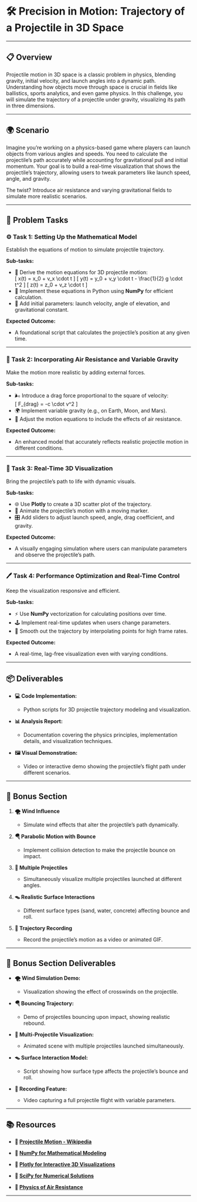 # 🛠️ Precision in Motion: Trajectory of a Projectile in 3D Space

---

## 📋 Overview
Projectile motion in 3D space is a classic problem in physics, blending gravity, initial velocity, and launch angles into a dynamic path. Understanding how objects move through space is crucial in fields like ballistics, sports analytics, and even game physics. In this challenge, you will simulate the trajectory of a projectile under gravity, visualizing its path in three dimensions.

---

## 🌍 Scenario
Imagine you’re working on a physics-based game where players can launch objects from various angles and speeds. You need to calculate the projectile’s path accurately while accounting for gravitational pull and initial momentum. Your goal is to build a real-time visualization that shows the projectile’s trajectory, allowing users to tweak parameters like launch speed, angle, and gravity. 

The twist? Introduce air resistance and varying gravitational fields to simulate more realistic scenarios.

---

## 📝 Problem Tasks

### ⚙️ Task 1: Setting Up the Mathematical Model
Establish the equations of motion to simulate projectile trajectory.

**Sub-tasks:**
- 🧠 Derive the motion equations for 3D projectile motion:  
\[
  x(t) = x_0 + v_x \cdot t
\]
\[
  y(t) = y_0 + v_y \cdot t - \frac{1}{2} g \cdot t^2
\]
\[
  z(t) = z_0 + v_z \cdot t
\]
- 🔧 Implement these equations in Python using **NumPy** for efficient calculation.
- 🌟 Add initial parameters: launch velocity, angle of elevation, and gravitational constant.

**Expected Outcome:**
- A foundational script that calculates the projectile’s position at any given time.

---

### 🔬 Task 2: Incorporating Air Resistance and Variable Gravity
Make the motion more realistic by adding external forces.

**Sub-tasks:**
- 🌬️ Introduce a drag force proportional to the square of velocity:  
\[
  F_{drag} = -c \cdot v^2
\]
- 🌍 Implement variable gravity (e.g., on Earth, Moon, and Mars).
- 🔄 Adjust the motion equations to include the effects of air resistance.

**Expected Outcome:**
- An enhanced model that accurately reflects realistic projectile motion in different conditions.

---

### 🔧 Task 3: Real-Time 3D Visualization
Bring the projectile’s path to life with dynamic visuals.

**Sub-tasks:**
- 🌐 Use **Plotly** to create a 3D scatter plot of the trajectory.
- 🚀 Animate the projectile’s motion with a moving marker.
- 🎛️ Add sliders to adjust launch speed, angle, drag coefficient, and gravity.

**Expected Outcome:**
- A visually engaging simulation where users can manipulate parameters and observe the projectile’s path.

---

### 🖊️ Task 4: Performance Optimization and Real-Time Control
Keep the visualization responsive and efficient.

**Sub-tasks:**
- ⚡ Use **NumPy** vectorization for calculating positions over time.
- 🕹️ Implement real-time updates when users change parameters.
- 📏 Smooth out the trajectory by interpolating points for high frame rates.

**Expected Outcome:**
- A real-time, lag-free visualization even with varying conditions.

---

## 📦 Deliverables
- **💻 Code Implementation:**
  - Python scripts for 3D projectile trajectory modeling and visualization.

- **📊 Analysis Report:**
  - Documentation covering the physics principles, implementation details, and visualization techniques.

- **🖼️ Visual Demonstration:**
  - Video or interactive demo showing the projectile’s flight path under different scenarios.

---

## 🎁 Bonus Section
1. **🌪️ Wind Influence**
   - Simulate wind effects that alter the projectile’s path dynamically.

2. **🪂 Parabolic Motion with Bounce**
   - Implement collision detection to make the projectile bounce on impact.

3. **🔄 Multiple Projectiles**
   - Simultaneously visualize multiple projectiles launched at different angles.

4. **🪤 Realistic Surface Interactions**
   - Different surface types (sand, water, concrete) affecting bounce and roll.

5. **🎥 Trajectory Recording**
   - Record the projectile’s motion as a video or animated GIF.

---

## 🏅 Bonus Section Deliverables
- **🌪️ Wind Simulation Demo:**
  - Visualization showing the effect of crosswinds on the projectile.

- **🪂 Bouncing Trajectory:**
  - Demo of projectiles bouncing upon impact, showing realistic rebound.

- **🔄 Multi-Projectile Visualization:**
  - Animated scene with multiple projectiles launched simultaneously.

- **🪤 Surface Interaction Model:**
  - Script showing how surface type affects the projectile’s bounce and roll.

- **🎥 Recording Feature:**
  - Video capturing a full projectile flight with variable parameters.

---

## 📚 Resources

- **🔗 [Projectile Motion - Wikipedia](https://en.wikipedia.org/wiki/Projectile_motion)**

- **🔗 [NumPy for Mathematical Modeling](https://numpy.org/)**

- **🔗 [Plotly for Interactive 3D Visualizations](https://plotly.com/python/3d-charts/)**

- **🔗 [SciPy for Numerical Solutions](https://scipy.org/)**

- **🔗 [Physics of Air Resistance](https://www.grc.nasa.gov/WWW/K-12/airplane/drageq.html)**

---
